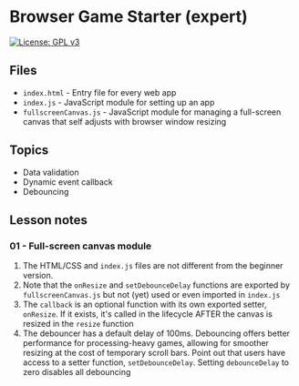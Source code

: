 # Browser Game Starter (expert)

[![License: GPL v3](https://img.shields.io/badge/License-GPLv3-blue.svg)](https://www.gnu.org/licenses/gpl-3.0)

## Files

* <code>index.html</code> - Entry file for every web app
* <code>index.js</code> - JavaScript module for setting up an app
* <code>fullscreenCanvas.js</code> - JavaScript module for managing a full-screen canvas that self adjusts with browser window resizing

## Topics

* Data validation
* Dynamic event callback
* Debouncing

## Lesson notes

### 01 - Full-screen canvas module

1. The HTML/CSS and <code>index.js</code> files are not different from the beginner version.
2. Note that the <code>onResize</code> and <code>setDebounceDelay</code> functions are exported by <code>fullscreenCanvas.js</code> but not (yet) used or even imported in <code>index.js</code>
3. The <code>callback</code> is an optional function with its own exported setter, <code>onResize</code>. If it exists, it's called in the lifecycle AFTER the canvas is resized in the <code>resize</code> function
4. The debouncer has a default delay of 100ms. Debouncing offers better performance for processing-heavy games, allowing for smoother resizing at the cost of temporary scroll bars. Point out that users have access to a setter function, <code>setDebounceDelay</code>. Setting <code>debounceDelay</code> to zero disables all debouncing